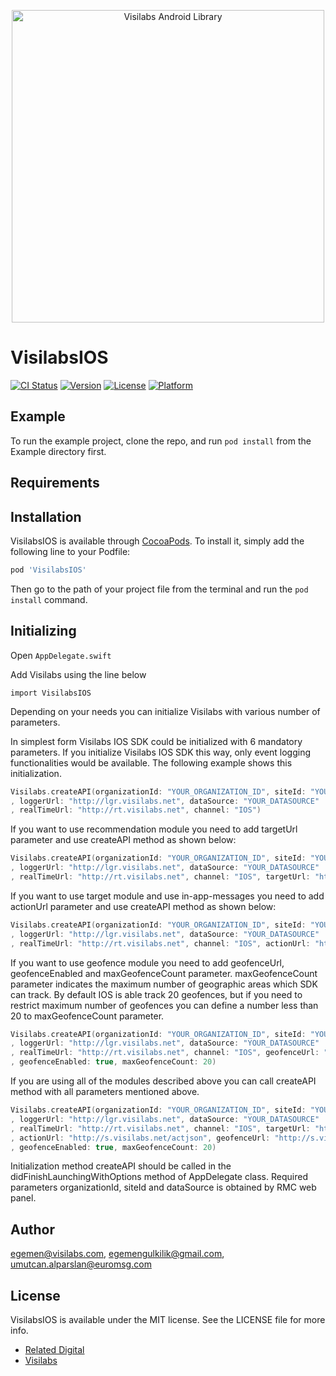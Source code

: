 <p align="center">
  <a target="_blank" rel="noopener noreferrer" href="https://github.com/relateddigital/visilabs-android"><img src="https://github.com/relateddigital/visilabs-android/blob/master/app/visilabs.png" alt="Visilabs Android Library" width="500" style="max-width:100%;"></a>
</p>

# VisilabsIOS

[![CI Status](https://img.shields.io/travis/egemen@visilabs.com/VisilabsIOS.svg?style=flat)](https://travis-ci.org/egemen@visilabs.com/VisilabsIOS)
[![Version](https://img.shields.io/cocoapods/v/VisilabsIOS.svg?style=flat)](https://cocoapods.org/pods/VisilabsIOS)
[![License](https://img.shields.io/cocoapods/l/VisilabsIOS.svg?style=flat)](https://cocoapods.org/pods/VisilabsIOS)
[![Platform](https://img.shields.io/cocoapods/p/VisilabsIOS.svg?style=flat)](https://cocoapods.org/pods/VisilabsIOS)

## Example

To run the example project, clone the repo, and run `pod install` from the Example directory first.

## Requirements

## Installation

VisilabsIOS is available through [CocoaPods](https://cocoapods.org). To install
it, simply add the following line to your Podfile:

```ruby
pod 'VisilabsIOS'
```

Then go to the path of your project file from the terminal and run the ```pod install``` command.

## Initializing
Open ```AppDelegate.swift```<br />

Add Visilabs using the line below <br />

```import VisilabsIOS``` <br />

Depending on your needs you can initialize Visilabs with various number of parameters. 

In simplest form Visilabs IOS SDK could be initialized with 6 mandatory parameters. If you initialize Visilabs IOS SDK this way, only event logging functionalities would be available. The following example shows this initialization. 

```swift
Visilabs.createAPI(organizationId: "YOUR_ORGANIZATION_ID", siteId: "YOUR_SITE_ID"
, loggerUrl: "http://lgr.visilabs.net", dataSource: "YOUR_DATASOURCE"
, realTimeUrl: "http://rt.visilabs.net", channel: "IOS")
```

If you want to use recommendation module you need to add targetUrl parameter and use createAPI method as shown below:

```swift
Visilabs.createAPI(organizationId: "YOUR_ORGANIZATION_ID", siteId: "YOUR_SITE_ID"
, loggerUrl: "http://lgr.visilabs.net", dataSource: "YOUR_DATASOURCE"
, realTimeUrl: "http://rt.visilabs.net", channel: "IOS", targetUrl: "http://s.visilabs.net/json")
```

If you want to use target module and use in-app-messages you need to add actionUrl parameter and use createAPI method as shown below:

```swift
Visilabs.createAPI(organizationId: "YOUR_ORGANIZATION_ID", siteId: "YOUR_SITE_ID"
, loggerUrl: "http://lgr.visilabs.net", dataSource: "YOUR_DATASOURCE"
, realTimeUrl: "http://rt.visilabs.net", channel: "IOS", actionUrl: "http://s.visilabs.net/actjson")
```

If you want to use geofence module  you need to add geofenceUrl, geofenceEnabled and maxGeofenceCount parameter. maxGeofenceCount parameter indicates the maximum number of geographic areas which SDK can track. By default IOS is able track 20 geofences, but if you need to restrict maximum number of geofences you can define a number less than 20 to maxGeofenceCount parameter.

```swift
Visilabs.createAPI(organizationId: "YOUR_ORGANIZATION_ID", siteId: "YOUR_SITE_ID"
, loggerUrl: "http://lgr.visilabs.net", dataSource: "YOUR_DATASOURCE"
, realTimeUrl: "http://rt.visilabs.net", channel: "IOS", geofenceUrl: "http://s.visilabs.net/geojson"
, geofenceEnabled: true, maxGeofenceCount: 20)
```

If you are using all of the modules described above you can call createAPI method with all parameters mentioned above.

```swift
Visilabs.createAPI(organizationId: "YOUR_ORGANIZATION_ID", siteId: "YOUR_SITE_ID"
, loggerUrl: "http://lgr.visilabs.net", dataSource: "YOUR_DATASOURCE"
, realTimeUrl: "http://rt.visilabs.net", channel: "IOS", targetUrl: "http://s.visilabs.net/json"
, actionUrl: "http://s.visilabs.net/actjson", geofenceUrl: "http://s.visilabs.net/geojson"
, geofenceEnabled: true, maxGeofenceCount: 20)
```

Initialization method  createAPI should be called in the didFinishLaunchingWithOptions method of AppDelegate class. Required parameters organizationId, siteId and dataSource is obtained by RMC web panel. 








## Author

egemen@visilabs.com, egemengulkilik@gmail.com, umutcan.alparslan@euromsg.com

## License

VisilabsIOS is available under the MIT license. See the LICENSE file for more info.
 - [Related Digital ](https://www.relateddigital.com/)
 - [Visilabs ](http://visilabs.com/)
